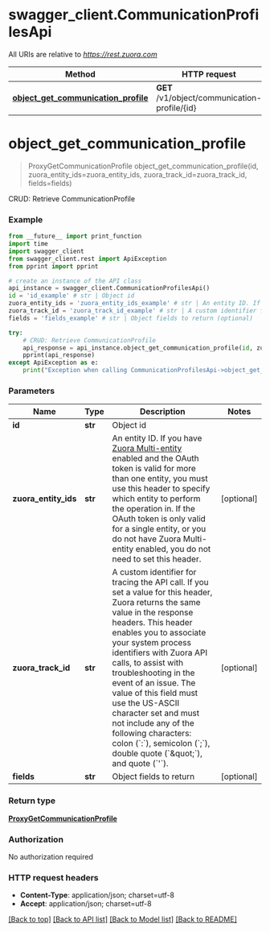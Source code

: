 # swagger_client.CommunicationProfilesApi

All URIs are relative to *https://rest.zuora.com*

Method | HTTP request | Description
------------- | ------------- | -------------
[**object_get_communication_profile**](CommunicationProfilesApi.md#object_get_communication_profile) | **GET** /v1/object/communication-profile/{id} | CRUD: Retrieve CommunicationProfile


# **object_get_communication_profile**
> ProxyGetCommunicationProfile object_get_communication_profile(id, zuora_entity_ids=zuora_entity_ids, zuora_track_id=zuora_track_id, fields=fields)

CRUD: Retrieve CommunicationProfile



### Example
```python
from __future__ import print_function
import time
import swagger_client
from swagger_client.rest import ApiException
from pprint import pprint

# create an instance of the API class
api_instance = swagger_client.CommunicationProfilesApi()
id = 'id_example' # str | Object id
zuora_entity_ids = 'zuora_entity_ids_example' # str | An entity ID. If you have [Zuora Multi-entity](https://knowledgecenter.zuora.com/BB_Introducing_Z_Business/Multi-entity) enabled and the OAuth token is valid for more than one entity, you must use this header to specify which entity to perform the operation in. If the OAuth token is only valid for a single entity, or you do not have Zuora Multi-entity enabled, you do not need to set this header.  (optional)
zuora_track_id = 'zuora_track_id_example' # str | A custom identifier for tracing the API call. If you set a value for this header, Zuora returns the same value in the response headers. This header enables you to associate your system process identifiers with Zuora API calls, to assist with troubleshooting in the event of an issue.  The value of this field must use the US-ASCII character set and must not include any of the following characters: colon (`:`), semicolon (`;`), double quote (`\"`), and quote (`'`).  (optional)
fields = 'fields_example' # str | Object fields to return (optional)

try:
    # CRUD: Retrieve CommunicationProfile
    api_response = api_instance.object_get_communication_profile(id, zuora_entity_ids=zuora_entity_ids, zuora_track_id=zuora_track_id, fields=fields)
    pprint(api_response)
except ApiException as e:
    print("Exception when calling CommunicationProfilesApi->object_get_communication_profile: %s\n" % e)
```

### Parameters

Name | Type | Description  | Notes
------------- | ------------- | ------------- | -------------
 **id** | **str**| Object id | 
 **zuora_entity_ids** | **str**| An entity ID. If you have [Zuora Multi-entity](https://knowledgecenter.zuora.com/BB_Introducing_Z_Business/Multi-entity) enabled and the OAuth token is valid for more than one entity, you must use this header to specify which entity to perform the operation in. If the OAuth token is only valid for a single entity, or you do not have Zuora Multi-entity enabled, you do not need to set this header.  | [optional] 
 **zuora_track_id** | **str**| A custom identifier for tracing the API call. If you set a value for this header, Zuora returns the same value in the response headers. This header enables you to associate your system process identifiers with Zuora API calls, to assist with troubleshooting in the event of an issue.  The value of this field must use the US-ASCII character set and must not include any of the following characters: colon (&#x60;:&#x60;), semicolon (&#x60;;&#x60;), double quote (&#x60;\&quot;&#x60;), and quote (&#x60;&#39;&#x60;).  | [optional] 
 **fields** | **str**| Object fields to return | [optional] 

### Return type

[**ProxyGetCommunicationProfile**](ProxyGetCommunicationProfile.md)

### Authorization

No authorization required

### HTTP request headers

 - **Content-Type**: application/json; charset=utf-8
 - **Accept**: application/json; charset=utf-8

[[Back to top]](#) [[Back to API list]](../README.md#documentation-for-api-endpoints) [[Back to Model list]](../README.md#documentation-for-models) [[Back to README]](../README.md)

